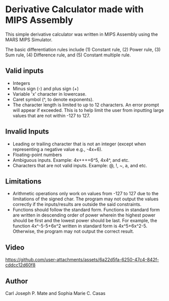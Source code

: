 # Derivative Calculator made with MIPS Assembly

This simple derivative calculator was written in MIPS Assembly using the MARS MIPS Simulator. 

The basic differentiation rules include (1) Constant rule, (2) Power rule, (3) Sum rule, 
(4) Difference rule, and (5) Constant multiple rule. 

## Valid inputs
- Integers
- Minus sign (-) and plus sign (+)
- Variable 'x' character in lowercase.
- Caret symbol (^, to denote exponents). 
- The character length is limited to up to 12 characters. An error prompt will appear if exceeded. This is to help limit the user
from inputting large values that are not within -127 to 127.

## Invalid Inputs 
- Leading or trailing character that is not an integer (except when representing a negative value e.g., -4x+6).
- Floating-point numbers
- Ambiguous inputs. Example: 4x++++6^5, 4x4^, and etc. 
- Characters that are not valid inputs. Example: @, !, ~, a, and etc.

## Limitations
- Arithmetic operations only work on values from -127 to 127 due to the limitations of the signed char. The program
may not output the values correctly if the inputs/results are outside the said constraints.
- Functions should follow the standard form. Functions in standard form are written in descending order of power wherein the highest power
should be first and the lowest power should be last. For example, the function 4x^-5-5+6x^2 written in 
standard form is 4x^5+6x^2-5. Otherwise, the program may not output the correct result.

## Video



https://github.com/user-attachments/assets/6a22d5fa-6250-47c4-842f-cddcc12d60f8




## Author
Carl Joseph P. Mate and Sophia Marie C. Casas



